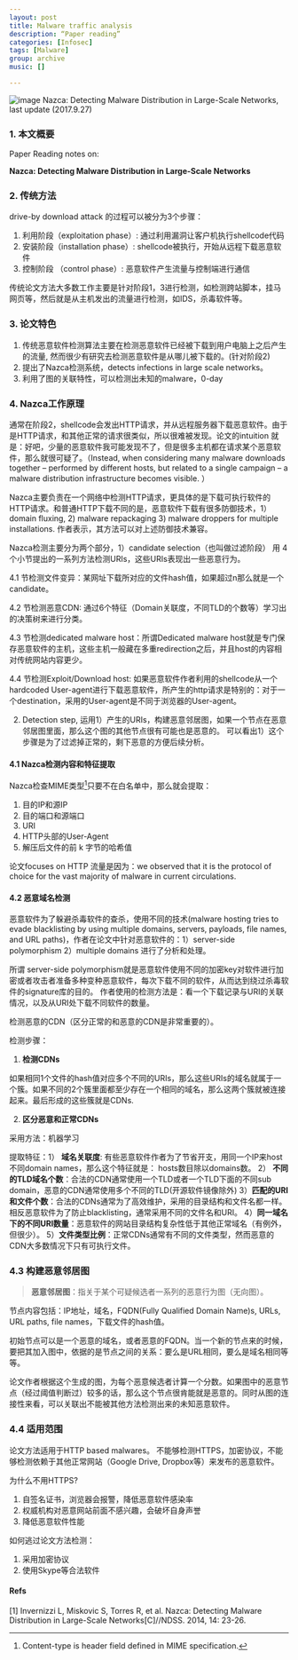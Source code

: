 ```yaml
---
layout: post
title: Malware traffic analysis
description: “Paper reading”
categories: [Infosec]
tags: [Malware]
group: archive
music: []

---
```


![image](http://ef67fc04ce9b132c2b32-8aedd782b7d22cfe0d1146da69a52436.r14.cf1.rackcdn.com/in-britain-malware-most-foul-showcase_image-5-a-8255.jpg)
Nazca: Detecting Malware Distribution in Large-Scale Networks, last update (2017.9.27)
<!-- more -->

### 1. 本文概要
Paper Reading notes on:

**Nazca: Detecting Malware Distribution in Large-Scale Networks**

### 2. 传统方法
drive-by download attack 的过程可以被分为3个步骤：

1. 利用阶段（exploitation phase）: 通过利用漏洞让客户机执行shellcode代码
2. 安装阶段（installation phase）: shellcode被执行，开始从远程下载恶意软件
3. 控制阶段 （control phase）: 恶意软件产生流量与控制端进行通信

传统论文方法大多数工作主要是针对阶段1，3进行检测，如检测跨站脚本，挂马网页等，然后就是从主机发出的流量进行检测，如IDS，杀毒软件等。


### 3. 论文特色

1. 传统恶意软件检测算法主要在检测恶意软件已经被下载到用户电脑上之后产生的流量, 然而很少有研究去检测恶意软件是从哪儿被下载的。(针对阶段2)
2. 提出了Nazca检测系统，detects infections in large scale networks。
3. 利用了图的关联特性，可以检测出未知的malware，0-day




### 4. Nazca工作原理

通常在阶段2，shellcode会发出HTTP请求，并从远程服务器下载恶意软件。由于是HTTP请求，和其他正常的请求很类似，所以很难被发现。论文的intuition 就是：好吧，少量的恶意软件我可能发现不了，但是很多主机都在请求某个恶意软件，那么就很可疑了。（Instead, when considering many malware downloads together – performed by different hosts, but related to a single campaign – a malware distribution infrastructure becomes visible. ）

Nazca主要负责在一个网络中检测HTTP请求，更具体的是下载可执行软件的HTTP请求。和普通HTTP下载不同的是，恶意软件下载有很多防御技术，1）domain fluxing, 2) malware repackaging 3) malware droppers for multiple installations. 作者表示，其方法可以对上述防御技术兼容。


Nazca检测主要分为两个部分，1）candidate selection（也叫做过滤阶段） 用 4个小节提出的一系列方法检测URIs，这些URIs表现出一些恶意行为。 

4.1 节检测文件变异：某网址下载所对应的文件hash值，如果超过n那么就是一个candidate。

4.2 节检测恶意CDN: 通过6个特征（Domain关联度，不同TLD的个数等）学习出的决策树来进行分类。

4.3 节检测dedicated malware host：所谓Dedicated malware host就是专门保存恶意软件的主机，这些主机一般藏在多重redirection之后，并且host的内容相对传统网站内容更少。

4.4 节检测Exploit/Download host: 如果恶意软件作者利用的shellcode从一个hardcoded User-agent进行下载恶意软件，所产生的http请求是特别的：对于一个destination，采用的User-agent是不同于浏览器的User-agent。


2) Detection step, 运用1）产生的URIs，构建恶意邻居图，如果一个节点在恶意邻居图里面，那么这个图的其他节点很有可能也是恶意的。 可以看出1）这个步骤是为了过滤掉正常的，剩下恶意的方便后续分析。


#### 4.1 Nazca检测内容和特征提取
Nazca检查MIME类型[^1]只要不在白名单中，那么就会提取：

1. 目的IP和源IP
2. 目的端口和源端口
3. URI 
4. HTTP头部的User-Agent 
5. 解压后文件的前 k 字节的哈希值

论文focuses on HTTP 流量是因为：we observed that it is the protocol of choice for the  vast majority of malware in current circulations.



[^1]:  Content-type is header field defined in MIME specification.

#### 4.2 恶意域名检测
恶意软件为了躲避杀毒软件的查杀，使用不同的技术(malware hosting tries to evade blacklisting by using multiple domains, servers, payloads, file names, and URL paths)，作者在论文中针对恶意软件的：1）server-side polymorphism 2）multiple domains 进行了分析和处理。

所谓 server-side polymorphism就是恶意软件使用不同的加密key对软件进行加密或者攻击者准备多种变种恶意软件，每次下载不同的软件，从而达到绕过杀毒软件的signature库的目的。 作者使用的检测方法是：看一个下载记录与URI的关联情况，以及从URI处下载不同软件的数量。

检测恶意的CDN（区分正常的和恶意的CDN是非常重要的）。

检测步骤：

1. **检测CDNs**

如果相同1个文件的hash值对应多个不同的URIs，那么这些URIs的域名就属于一个簇。如果不同的2个簇里面都至少存在一个相同的域名，那么这两个簇就被连接起来。最后形成的这些簇就是CDNs.


2. **区分恶意和正常CDNs**

采用方法：机器学习

提取特征：1） **域名关联度**: 有些恶意软件作者为了节省开支，用同一个IP来host不同domain names，那么这个特征就是： hosts数目除以domains数。 2） **不同的TLD域名个数**：合法的CDN通常使用一个TLD或者一个TLD下面的不同sub domain，恶意的CDN通常使用多个不同的TLD(开源软件镜像除外)  3）**匹配的URI和文件个数**：合法的CDNs通常为了高效维护，采用的目录结构和文件名都一样。相反恶意软件为了防止blacklisting，通常采用不同的文件名和URI。 4）**同一域名下的不同URI数量**：恶意软件的网站目录结构复杂性低于其他正常域名（有例外，但很少）。 5）**文件类型比例**：正常CDNs通常有不同的文件类型，然而恶意的CDN大多数情况下只有可执行文件。

### 4.3 构建恶意邻居图

>**恶意邻居图**：指关于某个可疑候选者一系列的恶意行为图（无向图）。

节点内容包括：IP地址，域名，FQDN(Fully Qualified Domain Name)s, URLs, URL paths, file names，下载文件的hash值。 

初始节点可以是一个恶意的域名，或者恶意的FQDN。当一个新的节点来的时候，要把其加入图中，依据的是节点之间的关系：要么是URL相同，要么是域名相同等等。

论文作者根据这个生成的图，为每个恶意候选者计算一个分数。如果图中的恶意节点（经过阈值判断过）较多的话，那么这个节点很肯能就是恶意的。同时从图的连接性来看，可以关联出不能被其他方法检测出来的未知恶意软件。

### 4.4 适用范围

论文方法适用于HTTP based malwares。 不能够检测HTTPS，加密协议，不能够检测依赖于其他正常网站（Google Drive, Dropbox等）来发布的恶意软件。


为什么不用HTTPS? 

1. 自签名证书，浏览器会报警，降低恶意软件感染率
2. 权威机构对恶意网站前面不感兴趣，会破坏自身声誉
3. 降低恶意软件性能


如何逃过论文方法检测：

1. 采用加密协议
2. 使用Skype等合法软件

#### Refs
[1] Invernizzi L, Miskovic S, Torres R, et al. Nazca: Detecting Malware Distribution in Large-Scale Networks[C]//NDSS. 2014, 14: 23-26.




